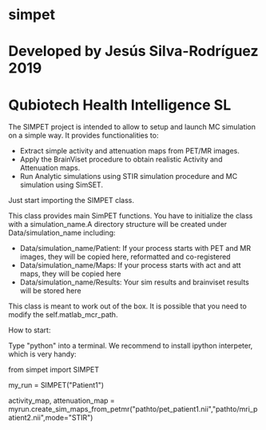 # simpet
# Developed by Jesús Silva-Rodríguez 2019
# Qubiotech Health Intelligence SL

The SIMPET project is intended to allow to setup and launch MC simulation on a simple way. It provides functionalities to: 

- Extract simple activity and attenuation maps from PET/MR images.
- Apply the BrainViset procedure to obtain realistic Activity and Attenuation maps.
- Run Analytic simulations using STIR simulation procedure and MC simulation using SimSET.

Just start importing the SIMPET class. 

This class provides main SimPET functions. You have to initialize the class with a simulation_name.A directory structure will be created under Data/simulation_name including:

- Data/simulation_name/Patient: If your process starts with PET and MR images, they will be copied here, reformatted and co-registered
- Data/simulation_name/Maps: If your process starts with act and att maps, they will be copied here
- Data/simulation_name/Results: Your sim results and brainviset results will be stored here
    
This class is meant to work out of the box. It is possible that you need to modify the self.matlab_mcr_path.

How to start:

Type "python" into a terminal. We recommend to install ipython interpeter, which is very handy:

from simpet import SIMPET

my_run = SIMPET("Patient1")

activity_map, attenuation_map = myrun.create_sim_maps_from_petmr("pathto/pet_patient1.nii","pathto/mri_patient2.nii",mode="STIR")




